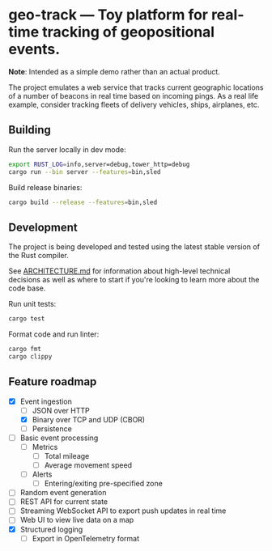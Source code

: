 # geo-track — Toy platform for real-time tracking of geopositional events.

**Note**: Intended as a simple demo rather than an actual product.

The project emulates a web service that tracks current geographic locations of a
number of beacons in real time based on incoming pings. As a real life example,
consider tracking fleets of delivery vehicles, ships, airplanes, etc.

## Building

Run the server locally in dev mode:

```sh
export RUST_LOG=info,server=debug,tower_http=debug
cargo run --bin server --features=bin,sled
```

Build release binaries:

```sh
cargo build --release --features=bin,sled
```

## Development

The project is being developed and tested using the latest stable version of the
Rust compiler.

See [ARCHITECTURE.md](./ARCHITECTURE.md) for information about high-level
technical decisions as well as where to start if you're looking to learn more
about the code base.

Run unit tests:

```sh
cargo test
```

Format code and run linter:

```sh
cargo fmt
cargo clippy
```

## Feature roadmap

- [x] Event ingestion
  - [ ] JSON over HTTP
  - [x] Binary over TCP and UDP (CBOR)
  - [ ] Persistence
- [ ] Basic event processing
  - [ ] Metrics
    - [ ] Total mileage
    - [ ] Average movement speed
  - [ ] Alerts
    - [ ] Entering/exiting pre-specified zone
- [ ] Random event generation
- [ ] REST API for current state
- [ ] Streaming WebSocket API to export push updates in real time
- [ ] Web UI to view live data on a map
- [x] Structured logging
  - [ ] Export in OpenTelemetry format
